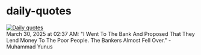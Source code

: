 # daily-quotes
[![Daily quotes](https://github.com/ceepu8/daily-quotes/actions/workflows/daily-quote.yml/badge.svg)](https://github.com/ceepu8/daily-quotes/actions/workflows/daily-quote.yml)<br/>
March 30, 2025 at 02:37 AM: "I Went To The Bank And Proposed That They Lend Money To The Poor People. The Bankers Almost Fell Over." - Muhammad Yunus
